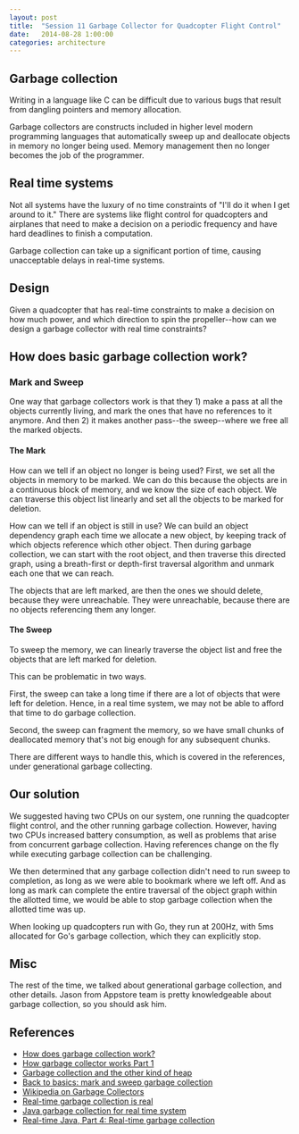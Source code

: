 ```yaml
---
layout: post
title:  "Session 11 Garbage Collector for Quadcopter Flight Control"
date:   2014-08-28 1:00:00
categories: architecture
---
```


## Garbage collection

Writing in a language like C can be difficult due to various bugs that result from dangling
pointers and memory allocation. 

Garbage collectors are constructs included in higher level modern programming languages
that automatically sweep up and deallocate objects in memory no longer being used. Memory
management then no longer becomes the job of the programmer.

## Real time systems

Not all systems have the luxury of no time constraints of "I'll do it when I get around
to it." There are systems like flight control for quadcopters and airplanes that need to
make a decision on a periodic frequency and have hard deadlines to finish a computation.

Garbage collection can take up a significant portion of time, causing unacceptable delays
in real-time systems.

## Design

Given a quadcopter that has real-time constraints to make a decision on how much power,
and which direction to spin the propeller--how can we design a garbage collector with
real time constraints?

## How does basic garbage collection work?

### Mark and Sweep

One way that garbage collectors work is that they 1) make a pass at all the objects
currently living, and mark the ones that have no references to it anymore. 
And then 2) it makes another pass--the sweep--where we free all the marked objects.

#### The Mark

How can we tell if an object no longer is being used? First, we set all the objects in
memory to be marked. We can do this because the objects are in a continuous block of 
memory, and we know the size of each object. We can traverse this object list linearly
and set all the objects to be marked for deletion.

How can we tell if an object is still in use? We can build an object dependency
graph each time we allocate a new object, by keeping track of which objects reference
which other object. Then during garbage collection, we can start with the root object, 
and then traverse this directed graph, using a breath-first or depth-first traversal
algorithm and unmark each one that we can reach.

The objects that are left marked, are then the ones we should delete, because they were
unreachable. They were unreachable, because there are no objects referencing them 
any longer.

#### The Sweep

To sweep the memory, we can linearly traverse the object list and free the objects that
are left marked for deletion. 

This can be problematic in two ways.

First, the sweep can take a long time if there are a lot
of objects that were left for deletion. Hence, in a real time system, we may not be
able to afford that time to do garbage collection.

Second, the sweep can fragment the memory, so we have small chunks of deallocated memory
that's not big enough for any subsequent chunks.

There are different ways to handle this, which is covered in the references, under 
generational garbage collecting.

## Our solution

We suggested having two CPUs on our system, one running the quadcopter flight control,
and the other running garbage collection. However, having two CPUs increased battery 
consumption, as well as problems that arise from concurrent garbage collection. Having
references change on the fly while executing garbage collection can be challenging.

We then determined that any garbage collection didn't need to run sweep to completion,
as long as we were able to bookmark where we left off. And as long as mark can complete
the entire traversal of the object graph within the allotted time, we would be able to
stop garbage collection when the allotted time was up.

When looking up quadcopters run with Go, they run at 200Hz, with 5ms allocated for Go's
garbage collection, which they can explicitly stop.

## Misc

The rest of the time, we talked about generational garbage collection, and other 
details. Jason from Appstore team is pretty knowledgeable about garbage collection,
so you should ask him.

## References

- [How does garbage collection work?](http://chaoticjava.com/posts/how-does-garbage-collection-work/)
- [How garbage collector works Part 1](http://dotnetfacts.blogspot.com/2008/05/how-garbage-collector-works-part-1.html)
- [Garbage collection and the other kind of heap](http://brpreiss.com/books/opus5/html/page414.html)
- [Back to basics: mark and sweep garbage collection](http://blogs.msdn.com/b/abhinaba/archive/2009/01/30/back-to-basics-mark-and-sweep-garbage-collection.aspx)
- [Wikipedia on Garbage Collectors](https://en.wikipedia.org/wiki/Garbage_collection_(computer_science))
- [Real-time garbage collection is real](http://michaelrbernste.in/2013/06/03/real-time-garbage-collection-is-real.html)
- [Java garbage collection for real time system](http://www.drdobbs.com/jvm/java-garbage-collection-for-real-time-sy/184410684)
- [Real-time Java, Part 4: Real-time garbage collection](http://www.ibm.com/developerworks/library/j-rtj4/)

